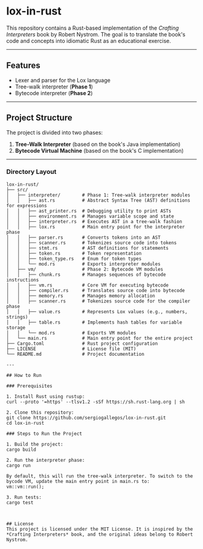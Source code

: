 # lox-in-rust

This repository contains a Rust-based implementation of the *Crafting Interpreters* book by Robert Nystrom. The goal is to translate the book's code and concepts into idiomatic Rust as an educational exercise.

---

## Features
- Lexer and parser for the Lox language
- Tree-walk interpreter (**Phase 1**)
- Bytecode interpreter (**Phase 2**)

---

## Project Structure

The project is divided into two phases:
1. **Tree-Walk Interpreter** (based on the book's Java implementation)
2. **Bytecode Virtual Machine** (based on the book's C implementation)

---

### Directory Layout
```plaintext
lox-in-rust/
├── src/
│   ├── interpreter/        # Phase 1: Tree-walk interpreter modules
│   │   ├── ast.rs          # Abstract Syntax Tree (AST) definitions for expressions
│   │   ├── ast_printer.rs  # Debugging utility to print ASTs
│   │   ├── environment.rs  # Manages variable scope and state
│   │   ├── interpreter.rs  # Executes AST in a tree-walk fashion
│   │   ├── lox.rs          # Main entry point for the interpreter phase
│   │   ├── parser.rs       # Converts tokens into an AST
│   │   ├── scanner.rs      # Tokenizes source code into tokens
│   │   ├── stmt.rs         # AST definitions for statements
│   │   ├── token.rs        # Token representation
│   │   ├── token_type.rs   # Enum for token types
│   │   └── mod.rs          # Exports interpreter modules
│   ├── vm/                 # Phase 2: Bytecode VM modules
│   │   ├── chunk.rs        # Manages sequences of bytecode instructions
│   │   ├── vm.rs           # Core VM for executing bytecode
│   │   ├── compiler.rs     # Translates source code into bytecode
│   │   ├── memory.rs       # Manages memory allocation
│   │   ├── scanner.rs      # Tokenizes source code for the compiler phase
│   │   ├── value.rs        # Represents Lox values (e.g., numbers, strings)
│   │   ├── table.rs        # Implements hash tables for variable storage
│   │   └── mod.rs          # Exports VM modules
│   └── main.rs             # Main entry point for the entire project
├── Cargo.toml              # Rust project configuration
├── LICENSE                 # License file (MIT)
└── README.md               # Project documentation

---

## How to Run

### Prerequisites

1. Install Rust using rustup:
curl --proto '=https' --tlsv1.2 -sSf https://sh.rust-lang.org | sh

2. Clone this repository:
git clone https://github.com/sergiogallegos/lox-in-rust.git
cd lox-in-rust

### Steps to Run the Project

1. Build the project:
cargo build

2. Run the interpreter phase:
cargo run

By default, this will run the tree-walk interpreter. To switch to the bycode VM, update the main entry point in main.rs to:
vm::vm::run();

3. Run tests:
cargo test



## License
This project is licensed under the MIT License. It is inspired by the *Crafting Interpreters* book, and the original ideas belong to Robert Nystrom.
